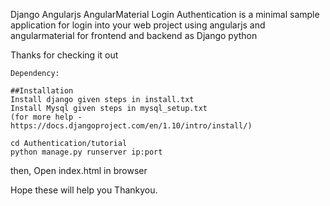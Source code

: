 Django Angularjs AngularMaterial Login Authentication is a minimal sample application for login into your web project using angularjs and angularmaterial for frontend and backend as Django python 

Thanks for checking it out

	Dependency:

	##Installation
	Install django given steps in install.txt
	Install Mysql given steps in mysql_setup.txt
	(for more help - https://docs.djangoproject.com/en/1.10/intro/install/) 
	
	cd Authentication/tutorial
	python manage.py runserver ip:port
 then,
 	Open index.html in browser

Hope these will help you Thankyou.  
	
